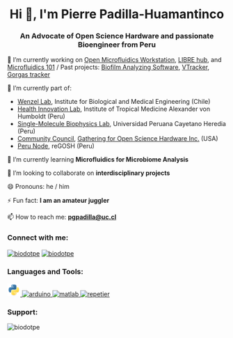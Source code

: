 <h1 align="center">Hi 👋, I'm Pierre Padilla-Huamantinco</h1>
<h3 align="center">An Advocate of Open Science Hardware and passionate Bioengineer from Peru</h3>

🔭 I’m currently working on [Open Microfluidics Workstation](https://github.com/wenzel-lab/open-microfluidics-workstation), [LIBRE hub](https://github.com/LIBREhub), and [Microfluidics 101](https://github.com/ufluidics101) / Past projects: [Biofilm Analyzing Software](https://github.com/Biofilm-Project/BAS), [VTracker](https://github.com/OrsonMM/VTraker), [Gorgas tracker](https://github.com/healthinnovation/gorgas_tracker)

🐳  I’m currently part of:
- [Wenzel Lab](https://wenzel-lab.github.io/), Institute for Biological and Medical Engineering (Chile)
- [Health Innovation Lab](https://github.com/healthinnovation), Institute of Tropical Medicine Alexander von Humboldt (Peru)
- [Single-Molecule Biophysics Lab](https://investigacion.cayetano.edu.pe/catalogo/biotecnologia/lmi), Universidad Peruana Cayetano Heredia (Peru)
- [Community Council](https://forum.openhardware.science/t/announcement-of-2021-gosh-community-council/2949), [Gathering for Open Science Hardware Inc.](https://openhardware.science/) (USA)
- [Peru Node](https://regosh.libres.cc/en/projects/), reGOSH (Peru)

🌱 I’m currently learning **Microfluidics for Microbiome Analysis**

👯 I’m looking to collaborate on **interdisciplinary projects**

😄 Pronouns: he / him

⚡ Fun fact: **I am an amateur juggler**

📫 How to reach me: **pgpadilla@uc.cl**

<h3 align="left">Connect with me:</h3>
<p align="left">
<a href="https://twitter.com/biodotpe" target="blank"><img align="center" src="https://www.vectorlogo.zone/logos/twitter/twitter-icon.svg" alt="biodotpe" height="30" width="30" /></a> <a href="https://instagram.com/biodotpe" target="blank"><img align="center" src="https://www.vectorlogo.zone/logos/instagram/instagram-icon.svg" alt="biodotpe" height="30" width="30" /></a>
</p>

<h3 align="left">Languages and Tools:</h3>
<p align="left"> <a href="https://www.python.org" target="_blank"> <img src="https://raw.githubusercontent.com/devicons/devicon/master/icons/python/python-original.svg" alt="python" width="30" height="30"/> </a> <a href="https://www.arduino.cc/" target="_blank"> <img src="https://cdn.worldvectorlogo.com/logos/arduino-1.svg" alt="arduino" width="30" height="30"/> </a> <a href="https://www.mathworks.com/" target="_blank"> <img src="https://upload.wikimedia.org/wikipedia/commons/2/21/Matlab_Logo.png" alt="matlab" width="30" height="30"/> </a> <a href="https://www.repetier.com/" target="_blank"> <img src="https://www.repetier-server.com/logo-monitor.svg" alt="repetier" width="30" height="30"/> </a> </p>

<h3 align="left">Support:</h3>
<p><a href="https://www.buymeacoffee.com/biodotpe"> <img align="left" src="https://cdn.buymeacoffee.com/buttons/v2/default-yellow.png" height="50" width="210" alt="biodotpe" /></a></p><br><br>

<!--
**biodotpe/biodotpe** is a ✨ _special_ ✨ repository because its `README.md` (this file) appears on your GitHub profile.

Here are some ideas to get you started:

- 🔭 I’m currently working on ...
- 🌱 I’m currently learning ...
- 👯 I’m looking to collaborate on ...
- 🤔 I’m looking for help with ...
- 💬 Ask me about ...
- 📫 How to reach me: ...
- 😄 Pronouns: ...
- ⚡ Fun fact: ...
-->

